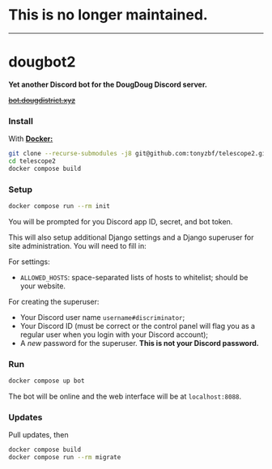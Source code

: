 # This is no longer maintained.

---

# dougbot2

**Yet another Discord bot for the DougDoug Discord server.**

~~[bot.dougdistrict.xyz](https://bot.dougdistrict.xyz)~~

### Install

With [**Docker:**](https://www.docker.com/products/docker-desktop)

```sh
git clone --recurse-submodules -j8 git@github.com:tonyzbf/telescope2.git
cd telescope2
docker compose build
```

### Setup

```sh
docker compose run --rm init
```

You will be prompted for you Discord app ID, secret, and bot token.

This will also setup additional Django settings and a Django superuser for site administration.
You will need to fill in:

For settings:

- `ALLOWED_HOSTS`: space-separated lists of hosts to whitelist; should be your website.

For creating the superuser:

- Your Discord user name `username#discriminator`;
- Your Discord ID (must be correct or the control panel will flag you as a regular user when you login with your Discord account);
- A _new_ password for the superuser. **This is not your Discord password.**

### Run

```sh
docker compose up bot
```

The bot will be online and the web interface will be at `localhost:8088`.

### Updates

Pull updates, then

```sh
docker compose build
docker compose run --rm migrate
```
